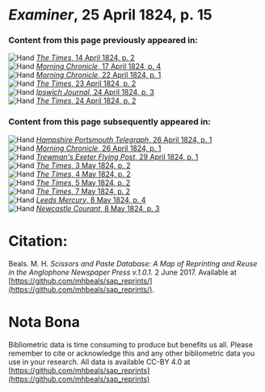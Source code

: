 # *Examiner*, 25 April 1824, p. 15  
  
### Content from this page previously appeared in:  
![Hand](http://scissorsandpaste.net/wp-content/uploads/2017/06/smallhandpointer.png) [*The Times*, 14 April 1824, p. 2](https://mhbeals.github.io/sap_html/The-Times/The-Times-14-April-1824-p-2)  
![Hand](http://scissorsandpaste.net/wp-content/uploads/2017/06/smallhandpointer.png) [*Morning Chronicle*, 17 April 1824, p. 4](https://mhbeals.github.io/sap_html/Morning-Chronicle/Morning-Chronicle-17-April-1824-p-4)  
![Hand](http://scissorsandpaste.net/wp-content/uploads/2017/06/smallhandpointer.png) [*Morning Chronicle*, 22 April 1824, p. 1](https://mhbeals.github.io/sap_html/Morning-Chronicle/Morning-Chronicle-22-April-1824-p-1)  
![Hand](http://scissorsandpaste.net/wp-content/uploads/2017/06/smallhandpointer.png) [*The Times*, 23 April 1824, p. 2](https://mhbeals.github.io/sap_html/The-Times/The-Times-23-April-1824-p-2)  
![Hand](http://scissorsandpaste.net/wp-content/uploads/2017/06/smallhandpointer.png) [*Ipswich Journal*, 24 April 1824, p. 3](https://mhbeals.github.io/sap_html/Ipswich-Journal/Ipswich-Journal-24-April-1824-p-3)  
![Hand](http://scissorsandpaste.net/wp-content/uploads/2017/06/smallhandpointer.png) [*The Times*, 24 April 1824, p. 2](https://mhbeals.github.io/sap_html/The-Times/The-Times-24-April-1824-p-2)  
  
### Content from this page subsequently appeared in:  
![Hand](http://scissorsandpaste.net/wp-content/uploads/2017/06/smallhandpointer.png) [*Hampshire Portsmouth Telegraph*, 26 April 1824, p. 1](https://mhbeals.github.io/sap_html/Hampshire-Portsmouth-Telegraph/Hampshire-Portsmouth-Telegraph-26-April-1824-p-1)  
![Hand](http://scissorsandpaste.net/wp-content/uploads/2017/06/smallhandpointer.png) [*Morning Chronicle*, 26 April 1824, p. 1](https://mhbeals.github.io/sap_html/Morning-Chronicle/Morning-Chronicle-26-April-1824-p-1)  
![Hand](http://scissorsandpaste.net/wp-content/uploads/2017/06/smallhandpointer.png) [*Trewman's Exeter Flying Post*, 29 April 1824, p. 1](https://mhbeals.github.io/sap_html/Trewman's-Exeter-Flying-Post/Trewman's-Exeter-Flying-Post-29-April-1824-p-1)  
![Hand](http://scissorsandpaste.net/wp-content/uploads/2017/06/smallhandpointer.png) [*The Times*, 3 May 1824, p. 2](https://mhbeals.github.io/sap_html/The-Times/The-Times-3-May-1824-p-2)  
![Hand](http://scissorsandpaste.net/wp-content/uploads/2017/06/smallhandpointer.png) [*The Times*, 4 May 1824, p. 2](https://mhbeals.github.io/sap_html/The-Times/The-Times-4-May-1824-p-2)  
![Hand](http://scissorsandpaste.net/wp-content/uploads/2017/06/smallhandpointer.png) [*The Times*, 5 May 1824, p. 2](https://mhbeals.github.io/sap_html/The-Times/The-Times-5-May-1824-p-2)  
![Hand](http://scissorsandpaste.net/wp-content/uploads/2017/06/smallhandpointer.png) [*The Times*, 7 May 1824, p. 2](https://mhbeals.github.io/sap_html/The-Times/The-Times-7-May-1824-p-2)  
![Hand](http://scissorsandpaste.net/wp-content/uploads/2017/06/smallhandpointer.png) [*Leeds Mercury*, 8 May 1824, p. 4](https://mhbeals.github.io/sap_html/Leeds-Mercury/Leeds-Mercury-8-May-1824-p-4)  
![Hand](http://scissorsandpaste.net/wp-content/uploads/2017/06/smallhandpointer.png) [*Newcastle Courant*, 8 May 1824, p. 3](https://mhbeals.github.io/sap_html/Newcastle-Courant/Newcastle-Courant-8-May-1824-p-3)  


# Citation: 

Beals. M. H. *Scissors and Paste Database: A Map of Reprinting and Reuse in the Anglophone Newspaper Press v.1.0.1.* 2 June 2017. Available at [https://github.com/mhbeals/sap_reprints/](https://github.com/mhbeals/sap_reprints/). 

# Nota Bona

Bibliometric data is time consuming to produce but benefits us all. Please remember to cite or acknowledge this and any other bibliometric data you use in your research. All data is available CC-BY 4.0 at [https://github.com/mhbeals/sap_reprints](https://github.com/mhbeals/sap_reprints)